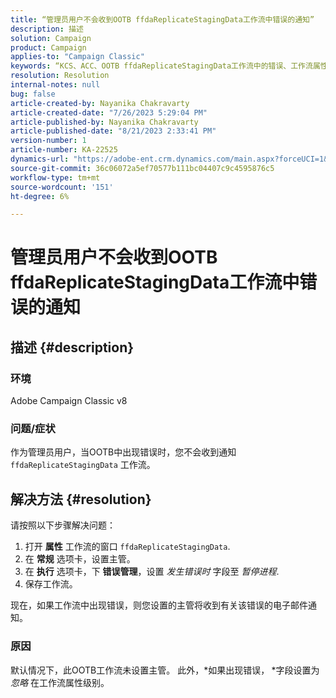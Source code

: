 ```yaml
---
title: “管理员用户不会收到OOTB ffdaReplicateStagingData工作流中错误的通知”
description: 描述
solution: Campaign
product: Campaign
applies-to: "Campaign Classic"
keywords: “KCS、ACC、OOTB ffdaReplicateStagingData工作流中的错误、工作流属性”
resolution: Resolution
internal-notes: null
bug: false
article-created-by: Nayanika Chakravarty
article-created-date: "7/26/2023 5:29:04 PM"
article-published-by: Nayanika Chakravarty
article-published-date: "8/21/2023 2:33:41 PM"
version-number: 1
article-number: KA-22525
dynamics-url: "https://adobe-ent.crm.dynamics.com/main.aspx?forceUCI=1&pagetype=entityrecord&etn=knowledgearticle&id=12cf74e5-d92b-ee11-bdf4-6045bd006e5a"
source-git-commit: 36c06072a5ef70577b111bc04407c9c4595876c5
workflow-type: tm+mt
source-wordcount: '151'
ht-degree: 6%

---
```


# 管理员用户不会收到OOTB ffdaReplicateStagingData工作流中错误的通知

## 描述 {#description}


### 环境

Adobe Campaign Classic v8

### 问题/症状

作为管理员用户，当OOTB中出现错误时，您不会收到通知 `ffdaReplicateStagingData` 工作流。


## 解决方法 {#resolution}


请按照以下步骤解决问题：

1. 打开 <b>属性</b> 工作流的窗口 `ffdaReplicateStagingData`.
2. 在 <b>常规</b> 选项卡，设置主管。
3. 在 <b>执行</b> 选项卡，下 <b>错误管理</b>，设置 *发生错误时* 字段至 *暂停进程*.
4. 保存工作流。


现在，如果工作流中出现错误，则您设置的主管将收到有关该错误的电子邮件通知。

### 原因

默认情况下，此OOTB工作流未设置主管。 此外，*如果出现错误，<b> </b>*字段设置为 *忽略* 在工作流属性级别。
